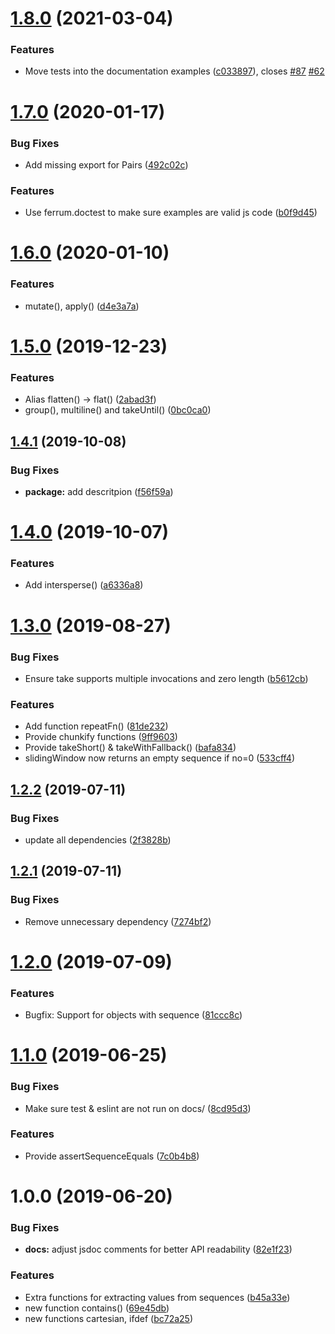 # [1.8.0](https://github.com/adobe/ferrum/compare/v1.7.0...v1.8.0) (2021-03-04)


### Features

* Move tests into the documentation examples ([c033897](https://github.com/adobe/ferrum/commit/c033897fc9bc22426c10195dddf0a6b78ffad799)), closes [#87](https://github.com/adobe/ferrum/issues/87) [#62](https://github.com/adobe/ferrum/issues/62)

# [1.7.0](https://github.com/adobe/ferrum/compare/v1.6.0...v1.7.0) (2020-01-17)


### Bug Fixes

* Add missing export for Pairs ([492c02c](https://github.com/adobe/ferrum/commit/492c02c7e1dea16e924ab04bf64d78f1c15e902f))


### Features

* Use ferrum.doctest to make sure examples are valid js code ([b0f9d45](https://github.com/adobe/ferrum/commit/b0f9d4569b4439ffb94c6b3f7a00bf2d6b0ab78a))

# [1.6.0](https://github.com/adobe/ferrum/compare/v1.5.0...v1.6.0) (2020-01-10)


### Features

* mutate(), apply() ([d4e3a7a](https://github.com/adobe/ferrum/commit/d4e3a7a750afe58696097b5f75117c555291d01b))

# [1.5.0](https://github.com/adobe/ferrum/compare/v1.4.1...v1.5.0) (2019-12-23)


### Features

* Alias flatten() -> flat() ([2abad3f](https://github.com/adobe/ferrum/commit/2abad3f4cc72bbad7ee19da8f59d4917504134c6))
* group(), multiline() and takeUntil() ([0bc0ca0](https://github.com/adobe/ferrum/commit/0bc0ca0059b6a7f8f61cf5e66b0ed1adea345a54))

## [1.4.1](https://github.com/adobe/ferrum/compare/v1.4.0...v1.4.1) (2019-10-08)


### Bug Fixes

* **package:** add descritpion ([f56f59a](https://github.com/adobe/ferrum/commit/f56f59a))

# [1.4.0](https://github.com/adobe/ferrum/compare/v1.3.0...v1.4.0) (2019-10-07)


### Features

* Add intersperse() ([a6336a8](https://github.com/adobe/ferrum/commit/a6336a8))

# [1.3.0](https://github.com/adobe/ferrum/compare/v1.2.2...v1.3.0) (2019-08-27)


### Bug Fixes

* Ensure take supports multiple invocations and zero length ([b5612cb](https://github.com/adobe/ferrum/commit/b5612cb))


### Features

* Add function repeatFn() ([81de232](https://github.com/adobe/ferrum/commit/81de232))
* Provide chunkify functions ([9ff9603](https://github.com/adobe/ferrum/commit/9ff9603))
* Provide takeShort() & takeWithFallback() ([bafa834](https://github.com/adobe/ferrum/commit/bafa834))
* slidingWindow now returns an empty sequence if no=0 ([533cff4](https://github.com/adobe/ferrum/commit/533cff4))

## [1.2.2](https://github.com/adobe/ferrum/compare/v1.2.1...v1.2.2) (2019-07-11)


### Bug Fixes

* update all dependencies ([2f3828b](https://github.com/adobe/ferrum/commit/2f3828b))

## [1.2.1](https://github.com/adobe/ferrum/compare/v1.2.0...v1.2.1) (2019-07-11)


### Bug Fixes

* Remove unnecessary dependency ([7274bf2](https://github.com/adobe/ferrum/commit/7274bf2))

# [1.2.0](https://github.com/adobe/ferrum/compare/v1.1.0...v1.2.0) (2019-07-09)


### Features

* Bugfix: Support for objects with sequence ([81ccc8c](https://github.com/adobe/ferrum/commit/81ccc8c))

# [1.1.0](https://github.com/adobe/ferrum/compare/v1.0.0...v1.1.0) (2019-06-25)


### Bug Fixes

* Make sure test & eslint are not run on docs/ ([8cd95d3](https://github.com/adobe/ferrum/commit/8cd95d3))


### Features

* Provide assertSequenceEquals ([7c0b4b8](https://github.com/adobe/ferrum/commit/7c0b4b8))

# 1.0.0 (2019-06-20)


### Bug Fixes

* **docs:** adjust jsdoc comments for better API readability ([82e1f23](https://github.com/adobe/ferrum/commit/82e1f23))


### Features

* Extra functions for extracting values from sequences ([b45a33e](https://github.com/adobe/ferrum/commit/b45a33e))
* new function contains() ([69e45db](https://github.com/adobe/ferrum/commit/69e45db))
* new functions cartesian, ifdef ([bc72a25](https://github.com/adobe/ferrum/commit/bc72a25))

